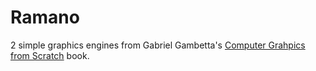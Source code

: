 # Ramano

2 simple graphics engines from Gabriel Gambetta's [Computer Grahpics from Scratch](https://www.gabrielgambetta.com/computer-graphics-from-scratch/) book.
